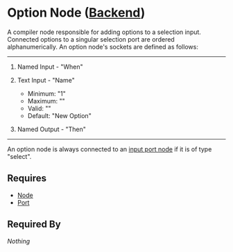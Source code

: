 # Option Node ([Backend](../../backend.md))

A compiler node responsible for adding options to a selection input. Connected options to a singular selection port are ordered alphanumerically. An option node's sockets are defined as follows:

___

1. Named Input - "When"

2. Text Input - "Name"
    - Minimum: "1"
    - Maximum: ""
    - Valid: ""
    - Default: "New Option"

3. Named Output - "Then"

___

An option node is always connected to an [input port node](./port.md) if it is of type "select".

## Requires

- [Node](../node.md)
- [Port](./port.md)

## Required By

*Nothing*

